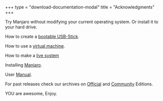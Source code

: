 +++
type = "download-documentation-modal"
title = "Acknowledgments"
+++

Try Manjaro without modifying your current operating system. Or install it to your hard drive.

How to create a <a href="https://manjaro.org/support/firststeps/#making-a-live-system" target="_blank">bootable USB-Stick</a>.

How to use a <a href="https://manjaro.org/support/firststeps/#using-a-virtual-machine" target="_blank">virtual machine</a>.

How to make a <a href="https://manjaro.org/support/firststeps/#making-a-live-system" target="_blank">live system</a>

Installing <a href="https://manjaro.org/support/firststeps/#install-manjaro" target="_blank">Manjaro</a>.

User <a href="https://manjaro.org/support/userguide/" target="_blank">Manual</a>.

For past releases check our archives on <a href="https://osdn.net/projects/manjaro/storage" target="_blank">Official</a> and <a href="https://osdn.net/projects/manjaro-community/storage" target="_blank">Community</a> Editions.

YOU are awesome, Enjoy.


